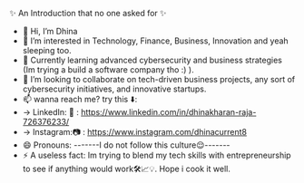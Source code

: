 ✨ An Introduction that no one asked for ✨

- 👋 Hi, I’m Dhina
- 👀 I’m interested in Technology, Finance, Business, Innovation and yeah sleeping too.
- 🌱 Currently learning advanced cybersecurity and business strategies (Im trying a build a software company tho :) ).
- 💞️ I’m looking to collaborate on tech-driven business projects, any sort of cybersecurity initiatives, and innovative startups.
- 📫 wanna reach me? try this ⬇️:
-   -> LinkedIn: 🔗 : https://www.linkedin.com/in/dhinakharan-raja-726376233/
-   -> Instagram:📷 : https://www.instagram.com/dhinacurrent8                            
- 😄 Pronouns: -------I do not follow this culture😌-------
- ⚡ A useless fact:  Im trying to blend my tech skills with entrepreneurship to see if anything would work🛠️📈💡. Hope i cook it well. 
